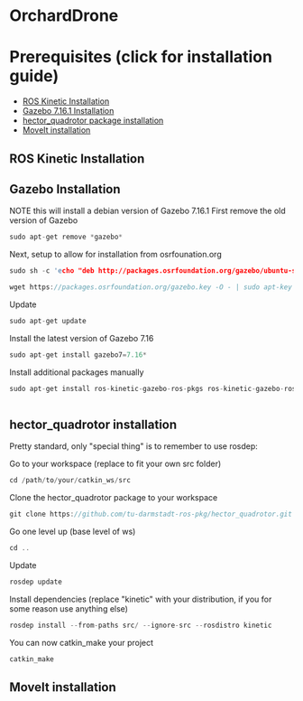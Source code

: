# OrchardDrone

# Prerequisites (click for installation guide)
  - [ROS Kinetic Installation](#ROS-Kinetic-Installation)
  - [Gazebo 7.16.1 Installation](#Gazebo-Installation)
  - [hector_quadrotor package installation](#hector_quadrotor-installation)
  - [MoveIt installation](#MoveIt-installation)
  
## ROS Kinetic Installation

## Gazebo Installation
NOTE this will install a debian version of Gazebo 7.16.1
First remove the old version of Gazebo
```c
sudo apt-get remove *gazebo*
``` 


Next, setup to allow for installation from osrfounation.org
```c
sudo sh -c 'echo "deb http://packages.osrfoundation.org/gazebo/ubuntu-stable `lsb_release -cs` main" > /etc/apt/sources.list.d/gazebo-stable.list' 
``` 

```c
wget https://packages.osrfoundation.org/gazebo.key -O - | sudo apt-key add -
``` 

Update
```c
sudo apt-get update
``` 

Install the latest version of Gazebo 7.16
```c
sudo apt-get install gazebo7=7.16*
``` 


Install additional packages manually
```c
sudo apt-get install ros-kinetic-gazebo-ros-pkgs ros-kinetic-gazebo-ros-control
``` 


```c

``` 
## hector_quadrotor installation
Pretty standard, only "special thing" is to remember to use rosdep:

Go to your workspace (replace to fit your own src folder)
```c
cd /path/to/your/catkin_ws/src
``` 

Clone the hector_quadrotor package to your workspace
```c
git clone https://github.com/tu-darmstadt-ros-pkg/hector_quadrotor.git
``` 


Go one level up (base level of ws)
```c
cd ..
``` 

Update
```c
rosdep update
``` 

Install dependencies (replace "kinetic" with your distribution, if you for some reason use anything else)
```c
rosdep install --from-paths src/ --ignore-src --rosdistro kinetic
``` 

You can now catkin_make your project
```c
catkin_make
``` 


## MoveIt installation
